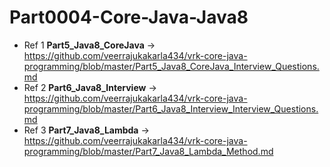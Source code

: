 # Part0004-Core-Java-Java8

* Ref 1 **Part5_Java8_CoreJava** -> https://github.com/veerrajukakarla434/vrk-core-java-programming/blob/master/Part5_Java8_CoreJava_Interview_Questions.md
* Ref 2 **Part6_Java8_Interview** -> https://github.com/veerrajukakarla434/vrk-core-java-programming/blob/master/Part6_Java8_Interview_Interview_Questions.md
* Ref 3 **Part7_Java8_Lambda** -> https://github.com/veerrajukakarla434/vrk-core-java-programming/blob/master/Part7_Java8_Lambda_Method.md
